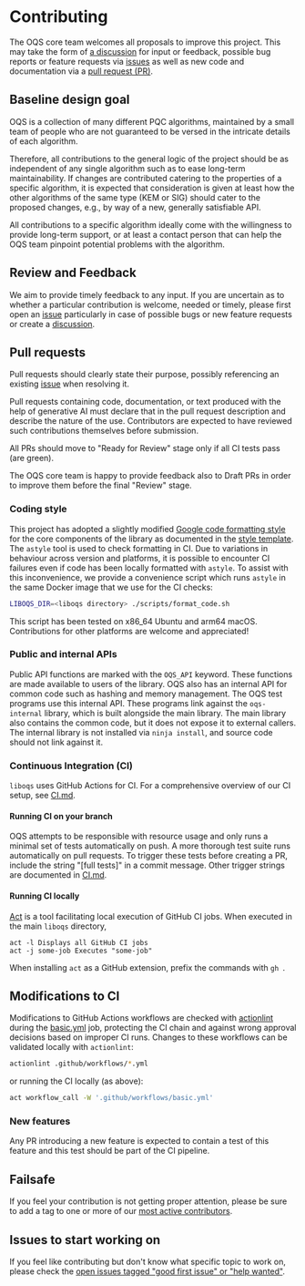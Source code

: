 # Contributing

The OQS core team welcomes all proposals to improve this project. This may take 
the form of [a discussion](https://github.com/open-quantum-safe/liboqs/discussions)
for input or feedback, possible bug reports or feature requests via [issues](https://github.com/open-quantum-safe/liboqs/issues)
as well as new code and documentation via a [pull request (PR)](https://github.com/open-quantum-safe/liboqs/pulls).

## Baseline design goal

OQS is a collection of many different PQC algorithms, maintained by a small team of people who are not guaranteed to be versed in the intricate details of each algorithm.

Therefore, all contributions to the general logic of the project should be as independent of any single algorithm such as to ease long-term maintainability. If changes are contributed catering to the properties of a specific algorithm, it is expected that consideration is given at least how the other algorithms of the same type (KEM or SIG) should cater to the proposed changes, e.g., by way of a new, generally satisfiable API.

All contributions to a specific algorithm ideally come with the willingness to provide long-term support, or at least a contact person that can help the OQS team pinpoint potential problems with the algorithm.

## Review and Feedback

We aim to provide timely feedback to any input. If you are uncertain as to whether
a particular contribution is welcome, needed or timely, please first open an [issue](https://github.com/open-quantum-safe/liboqs/issues)
particularly in case of possible bugs or new feature requests or create a
[discussion](https://github.com/open-quantum-safe/liboqs/discussions).

## Pull requests

Pull requests should clearly state their purpose, possibly referencing an existing
[issue](https://github.com/open-quantum-safe/liboqs/issues) when resolving it.

Pull requests containing code, documentation, or text produced with the help of generative AI must declare that in the pull request description and describe the nature of the use. Contributors are expected to have reviewed such contributions themselves before submission.

All PRs should move to "Ready for Review" stage only if all CI tests pass (are green).

The OQS core team is happy to provide feedback also to Draft PRs in order to improve
them before the final "Review" stage.

### Coding style

This project has adopted a slightly modified [Google code formatting style](https://astyle.sourceforge.net/astyle.html#_style=google) for the core components
of the library as documented in the [style template](.astylerc).
The `astyle` tool is used to check formatting in CI.
Due to variations in behaviour across version and platforms, it is possible to encounter CI failures even if code has been locally formatted with `astyle`.
To assist with this inconvenience, we provide a convenience script which runs `astyle` in the same Docker image that we use for the CI checks:
```bash
LIBOQS_DIR=<liboqs directory> ./scripts/format_code.sh
```
This script has been tested on x86\_64 Ubuntu and arm64 macOS. Contributions for other platforms are welcome and appreciated!

### Public and internal APIs

Public API functions are marked with the `OQS_API` keyword. These functions are made available to users of the library.
OQS also has an internal API for common code such as hashing and memory management.
The OQS test programs use this internal API.
These programs link against the `oqs-internal` library, which is built alongside the main library.
The main library also contains the common code, but it does not expose it to external callers.
The internal library is not installed via `ninja install`, and source code should not link against it.

### Continuous Integration (CI)

`liboqs` uses GitHub Actions for CI.
For a comprehensive overview of our CI setup, see [CI.md](CI.md).

#### Running CI on your branch

OQS attempts to be responsible with resource usage and only runs a minimal set of tests automatically on push.
A more thorough test suite runs automatically on pull requests.
To trigger these tests before creating a PR, include the string "[full tests]" in a commit message.
Other trigger strings are documented in [CI.md](CI.md#push.yml).

#### Running CI locally

[Act](https://github.com/nektos/act) is a tool facilitating local execution of
GitHub CI jobs. When executed in the main `liboqs` directory, 

    act -l Displays all GitHub CI jobs
    act -j some-job Executes "some-job"

When installing `act` as a GitHub extension, prefix the commands with `gh `.

## Modifications to CI

Modifications to GitHub Actions workflows are checked with [actionlint](https://github.com/rhysd/actionlint) during the [basic.yml](.github/workflows/basic.yml) job, protecting the CI chain and against wrong approval decisions based on improper CI runs.  Changes to these workflows can be validated locally with `actionlint`:

```bash
actionlint .github/workflows/*.yml
```

or running the CI locally (as above):

```bash
act workflow_call -W '.github/workflows/basic.yml'
```

### New features

Any PR introducing a new feature is expected to contain a test of this feature
and this test should be part of the CI pipeline.

## Failsafe

If you feel your contribution is not getting proper attention, please be sure to
add a tag to one or more of our [most active contributors](https://github.com/open-quantum-safe/liboqs/graphs/contributors).

## Issues to start working on

If you feel like contributing but don't know what specific topic to work on,
please check the [open issues tagged "good first issue" or "help wanted"](https://github.com/open-quantum-safe/liboqs/issues).
